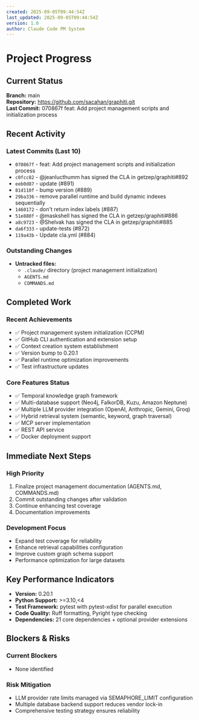 ```yaml
---
created: 2025-09-05T09:44:54Z
last_updated: 2025-09-05T09:44:54Z
version: 1.0
author: Claude Code PM System
---
```


# Project Progress

## Current Status

**Branch:** main  
**Repository:** https://github.com/sacahan/graphiti.git  
**Last Commit:** 070867f feat: Add project management scripts and initialization process

## Recent Activity

### Latest Commits (Last 10)

- `070867f` - feat: Add project management scripts and initialization process
- `c0fcc82` - @jeanlucthumm has signed the CLA in getzep/graphiti#892
- `eeb0d87` - update (#891)
- `81d110f` - bump version (#889)
- `29ba336` - remove parallel runtime and build dynamic indexes sequentially
- `1460172` - don't return index labels (#887)
- `51e880f` - @maskshell has signed the CLA in getzep/graphiti#886
- `a8c9723` - @Shelvak has signed the CLA in getzep/graphiti#885
- `da6f333` - update-tests (#872)
- `119a43b` - Update cla.yml (#884)

### Outstanding Changes

- **Untracked files:**
  - `.claude/` directory (project management initialization)
  - `AGENTS.md`
  - `COMMANDS.md`

## Completed Work

### Recent Achievements

- ✅ Project management system initialization (CCPM)
- ✅ GitHub CLI authentication and extension setup
- ✅ Context creation system establishment
- ✅ Version bump to 0.20.1
- ✅ Parallel runtime optimization improvements
- ✅ Test infrastructure updates

### Core Features Status

- ✅ Temporal knowledge graph framework
- ✅ Multi-database support (Neo4j, FalkorDB, Kuzu, Amazon Neptune)
- ✅ Multiple LLM provider integration (OpenAI, Anthropic, Gemini, Groq)
- ✅ Hybrid retrieval system (semantic, keyword, graph traversal)
- ✅ MCP server implementation
- ✅ REST API service
- ✅ Docker deployment support

## Immediate Next Steps

### High Priority

1. Finalize project management documentation (AGENTS.md, COMMANDS.md)
2. Commit outstanding changes after validation
3. Continue enhancing test coverage
4. Documentation improvements

### Development Focus

- Expand test coverage for reliability
- Enhance retrieval capabilities configuration
- Improve custom graph schema support
- Performance optimization for large datasets

## Key Performance Indicators

- **Version:** 0.20.1
- **Python Support:** >=3.10,<4
- **Test Framework:** pytest with pytest-xdist for parallel execution
- **Code Quality:** Ruff formatting, Pyright type checking
- **Dependencies:** 21 core dependencies + optional provider extensions

## Blockers & Risks

### Current Blockers

- None identified

### Risk Mitigation

- LLM provider rate limits managed via SEMAPHORE_LIMIT configuration
- Multiple database backend support reduces vendor lock-in
- Comprehensive testing strategy ensures reliability
